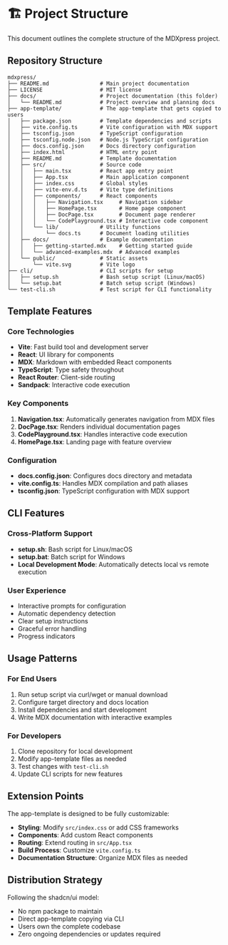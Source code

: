 # 🏗️ Project Structure

This document outlines the complete structure of the MDXpress project.

## Repository Structure

```
mdxpress/
├── README.md                # Main project documentation
├── LICENSE                  # MIT license
├── docs/                    # Project documentation (this folder)
│   └── README.md            # Project overview and planning docs
├── app-template/            # The app-template that gets copied to users
│   ├── package.json         # Template dependencies and scripts
│   ├── vite.config.ts       # Vite configuration with MDX support
│   ├── tsconfig.json        # TypeScript configuration
│   ├── tsconfig.node.json   # Node.js TypeScript configuration
│   ├── docs.config.json     # Docs directory configuration
│   ├── index.html           # HTML entry point
│   ├── README.md            # Template documentation
│   ├── src/                 # Source code
│   │   ├── main.tsx         # React app entry point
│   │   ├── App.tsx          # Main application component
│   │   ├── index.css        # Global styles
│   │   ├── vite-env.d.ts    # Vite type definitions
│   │   ├── components/      # React components
│   │   │   ├── Navigation.tsx     # Navigation sidebar
│   │   │   ├── HomePage.tsx       # Home page component
│   │   │   ├── DocPage.tsx        # Document page renderer
│   │   │   └── CodePlayground.tsx # Interactive code component
│   │   └── lib/             # Utility functions
│   │       └── docs.ts      # Document loading utilities
│   ├── docs/                # Example documentation
│   │   ├── getting-started.mdx    # Getting started guide
│   │   └── advanced-examples.mdx  # Advanced examples
│   └── public/              # Static assets
│       └── vite.svg         # Vite logo
├── cli/                     # CLI scripts for setup
│   ├── setup.sh             # Bash setup script (Linux/macOS)
│   └── setup.bat            # Batch setup script (Windows)
└── test-cli.sh              # Test script for CLI functionality
```

## Template Features

### Core Technologies
- **Vite**: Fast build tool and development server
- **React**: UI library for components
- **MDX**: Markdown with embedded React components
- **TypeScript**: Type safety throughout
- **React Router**: Client-side routing
- **Sandpack**: Interactive code execution

### Key Components

1. **Navigation.tsx**: Automatically generates navigation from MDX files
2. **DocPage.tsx**: Renders individual documentation pages
3. **CodePlayground.tsx**: Handles interactive code execution
4. **HomePage.tsx**: Landing page with feature overview

### Configuration

- **docs.config.json**: Configures docs directory and metadata
- **vite.config.ts**: Handles MDX compilation and path aliases
- **tsconfig.json**: TypeScript configuration with MDX support

## CLI Features

### Cross-Platform Support
- **setup.sh**: Bash script for Linux/macOS
- **setup.bat**: Batch script for Windows
- **Local Development Mode**: Automatically detects local vs remote execution

### User Experience
- Interactive prompts for configuration
- Automatic dependency detection
- Clear setup instructions
- Graceful error handling
- Progress indicators

## Usage Patterns

### For End Users
1. Run setup script via curl/wget or manual download
2. Configure target directory and docs location
3. Install dependencies and start development
4. Write MDX documentation with interactive examples

### For Developers
1. Clone repository for local development
2. Modify app-template files as needed
3. Test changes with `test-cli.sh`
4. Update CLI scripts for new features

## Extension Points

The app-template is designed to be fully customizable:

- **Styling**: Modify `src/index.css` or add CSS frameworks
- **Components**: Add custom React components
- **Routing**: Extend routing in `src/App.tsx`
- **Build Process**: Customize `vite.config.ts`
- **Documentation Structure**: Organize MDX files as needed

## Distribution Strategy

Following the shadcn/ui model:
- No npm package to maintain
- Direct app-template copying via CLI
- Users own the complete codebase
- Zero ongoing dependencies or updates required
